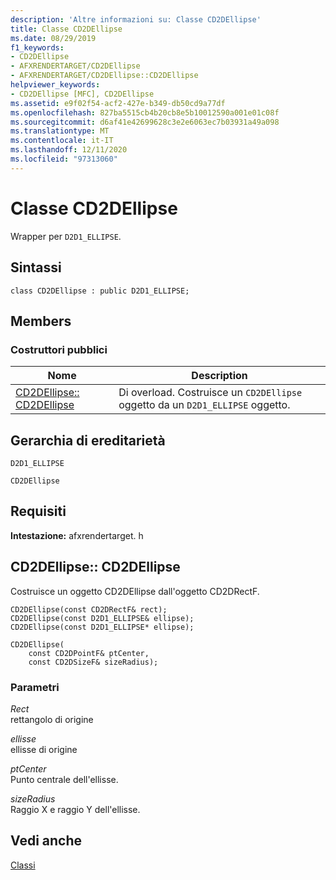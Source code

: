 ```yaml
---
description: 'Altre informazioni su: Classe CD2DEllipse'
title: Classe CD2DEllipse
ms.date: 08/29/2019
f1_keywords:
- CD2DEllipse
- AFXRENDERTARGET/CD2DEllipse
- AFXRENDERTARGET/CD2DEllipse::CD2DEllipse
helpviewer_keywords:
- CD2DEllipse [MFC], CD2DEllipse
ms.assetid: e9f02f54-acf2-427e-b349-db50cd9a77df
ms.openlocfilehash: 827ba5515cb4b20cb8e5b10012590a001e01c08f
ms.sourcegitcommit: d6af41e42699628c3e2e6063ec7b03931a49a098
ms.translationtype: MT
ms.contentlocale: it-IT
ms.lasthandoff: 12/11/2020
ms.locfileid: "97313060"
---
```

# <a name="cd2dellipse-class"></a>Classe CD2DEllipse

Wrapper per `D2D1_ELLIPSE`.

## <a name="syntax"></a>Sintassi

```
class CD2DEllipse : public D2D1_ELLIPSE;
```

## <a name="members"></a>Members

### <a name="public-constructors"></a>Costruttori pubblici

|Nome|Description|
|----------|-----------------|
|[CD2DEllipse:: CD2DEllipse](#cd2dellipse)|Di overload. Costruisce un `CD2DEllipse` oggetto da un `D2D1_ELLIPSE` oggetto.|

## <a name="inheritance-hierarchy"></a>Gerarchia di ereditarietà

`D2D1_ELLIPSE`

`CD2DEllipse`

## <a name="requirements"></a>Requisiti

**Intestazione:** afxrendertarget. h

## <a name="cd2dellipsecd2dellipse"></a><a name="cd2dellipse"></a> CD2DEllipse:: CD2DEllipse

Costruisce un oggetto CD2DEllipse dall'oggetto CD2DRectF.

```
CD2DEllipse(const CD2DRectF& rect);
CD2DEllipse(const D2D1_ELLIPSE& ellipse);
CD2DEllipse(const D2D1_ELLIPSE* ellipse);

CD2DEllipse(
    const CD2DPointF& ptCenter,
    const CD2DSizeF& sizeRadius);
```

### <a name="parameters"></a>Parametri

*Rect*<br/>
rettangolo di origine

*ellisse*<br/>
ellisse di origine

*ptCenter*<br/>
Punto centrale dell'ellisse.

*sizeRadius*<br/>
Raggio X e raggio Y dell'ellisse.

## <a name="see-also"></a>Vedi anche

[Classi](../../mfc/reference/mfc-classes.md)

